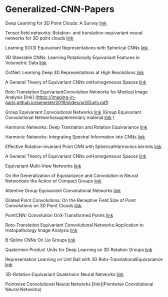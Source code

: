 # Generalized-CNN-Papers

Deep Learning for 3D Point Clouds: A Survey [link](https://arxiv.org/pdf/1912.12033.pdf)

Tensor field networks: Rotation- and translation-equivariant neural networks for 3D point clouds [link](https://arxiv.org/abs/1802.08219)

Learning SO(3) Equivariant Representations with Spherical CNNs [link](https://arxiv.org/abs/1711.06721)

3D Steerable CNNs: Learning Rotationally Equivariant Features in Volumetric Data [link](https://arxiv.org/abs/1807.02547)

OctNet: Learning Deep 3D Representations at High Resolutions [link](https://arxiv.org/abs/1611.05009)

A General Theory of Equivariant CNNs onHomogeneous Spaces [link](https://openreview.net/pdf?id=rkev0EHg8r)

Roto-Translation EquivariantConvolution Networks for Medical Image Analysis [link] (https://imaging-in-paris.github.io/semester2019/slides/w3/Duits.pdf)

Group Equivariant Convolutional Networks [link](https://arxiv.org/abs/1602.07576) (Group Equivariant Convolutional Networkssupplementary material [link](http://proceedings.mlr.press/v48/cohenc16.html) )

Harmonic Networks: Deep Translation and Rotation Equivariance [link](https://arxiv.org/abs/1612.04642)

Harmonic Networks: Integrating Spectral Information into CNNs [link](https://arxiv.org/abs/1812.03205)

Effective Rotation-invariant Point CNN with SphericalHarmonics kernels [link](https://hal.inria.fr/hal-02167454v2/document)

A General Theory of Equivariant CNNs onHomogeneous Spaces [link](https://arxiv.org/pdf/1811.02017.pdf)

Equivariant Multi-View Networks [link](http://openaccess.thecvf.com/content_ICCV_2019/papers/Esteves_Equivariant_Multi-View_Networks_ICCV_2019_paper.pdf)

On the Generalization of Equivariance and Convolution in Neural Networksto the Action of Compact Groups [link](https://arxiv.org/pdf/1802.03690.pdf)

Attentive Group Equivariant Convolutional Networks [link](https://arxiv.org/pdf/2002.03830.pdf)


Dilated Point Convolutions: On the Receptive Field Size of Point Convolutions on 3D Point Clouds [link](https://arxiv.org/abs/1907.12046)

PointCNN: Convolution OnX-Transformed Points [link](https://papers.nips.cc/paper/7362-pointcnn-convolution-on-x-transformed-points.pdf) 

Roto-Translation Equivariant Convolutional Networks:Application to Histopathology Image Analysis [link](https://arxiv.org/pdf/2002.08725.pdf)

B-Spline CNNs On Lie Groups [link](https://arxiv.org/pdf/1909.12057.pdf)

Quaternion Product Units for Deep Learning on 3D Rotation Groups [link](https://arxiv.org/pdf/1912.07791.pdf)

Representation Learning on Unit Ball with 3D Roto-TranslationalEquivariance [link](https://arxiv.org/pdf/1912.01454.pdf)

3D-Rotation-Equivariant Quaternion Neural Networks [link](https://arxiv.org/pdf/1911.09040.pdf)

Pointwise Convolutional Neural Networks [link](Pointwise Convolutional Neural Networks)



